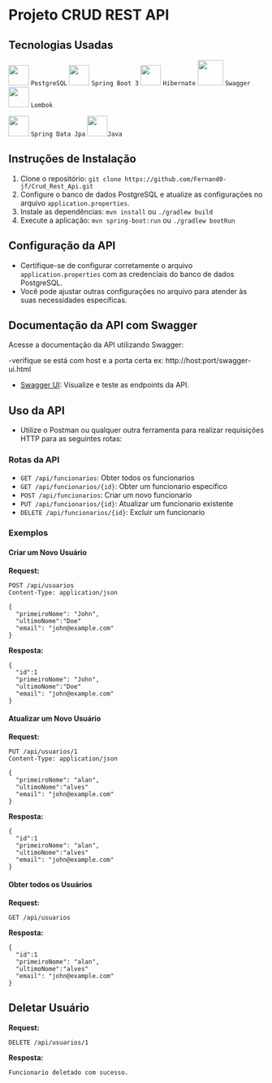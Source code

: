 # Projeto CRUD REST API

## Tecnologias Usadas

<img src="https://cdn.jsdelivr.net/gh/devicons/devicon/icons/postgresql/postgresql-original.svg" height="40" width="40"/>  `PostgreSQL`
<img src="https://cdn.jsdelivr.net/gh/devicons/devicon/icons/spring/spring-original.svg" height="40" width="40"/>  `Spring Boot 3`
<img src="https://www.vectorlogo.zone/logos/hibernate/hibernate-icon.svg" width="40" height="40">  `Hibernate`
<img src="https://www.svgrepo.com/show/374111/swagger.svg" width="50" height="50">  `Swagger`
<img src="https://raw.githubusercontent.com/projectlombok/lombok/f3a4b1b4151a9dd1646f1b170c17f5f29903f45a/src/installer/lombok/installer/lombok.svg" width="40" height="40">  `Lombok`

<img src="https://ingredient-generation-generated-ingredients.canva.com/1def92e5-cc39-4e53-bb8c-fba023d917a5?X-Amz-Algorithm=AWS4-HMAC-SHA256&X-Amz-Credential=AKIAQYCGKMUHQLRPZXQM%2F20240204%2Fus-east-1%2Fs3%2Faws4_request&X-Amz-Date=20240204T163812Z&X-Amz-Expires=113218&X-Amz-Signature=e5d4d0dbc68109b1a7e7b13f04b7361e6d0ef872ad02caf74bf6896034beb728&X-Amz-SignedHeaders=host%3Bx-amz-expected-bucket-owner&response-expires=Tue%2C%2006%20Feb%202024%2000%3A05%3A10%20GMT" width="40" height="40">  `Spring Data Jpa`
<img src="https://cdn.jsdelivr.net/gh/devicons/devicon/icons/java/java-original.svg" width="40" height="40"/>`Java`
## Instruções de Instalação

1. Clone o repositório: `git clone https://github.com/Fernand0-jf/Crud_Rest_Api.git`
2. Configure o banco de dados PostgreSQL e atualize as configurações no arquivo `application.properties`.
3. Instale as dependências: `mvn install` ou `./gradlew build`
4. Execute a aplicação: `mvn spring-boot:run` ou `./gradlew bootRun`

## Configuração da API

- Certifique-se de configurar corretamente o arquivo `application.properties` com as credenciais do banco de dados PostgreSQL.
- Você pode ajustar outras configurações no arquivo para atender às suas necessidades específicas.

## Documentação da API com Swagger

Acesse a documentação da API utilizando Swagger:

-verifique se está com host e a porta certa ex: http://host:port/swagger-ui.html
- [Swagger UI](http://localhost:8080/swagger-ui.html): Visualize e teste as endpoints da API.

## Uso da API

- Utilize o Postman ou qualquer outra ferramenta para realizar requisições HTTP para as seguintes rotas:

### Rotas da API

- `GET /api/funcionarios`: Obter todos os funcionarios
- `GET /api/funcionarios/{id}`: Obter um funcionario específico
- `POST /api/funcionarios`: Criar um novo funcionario
- `PUT /api/funcionarios/{id}`: Atualizar um funcionario existente
- `DELETE /api/funcionarios/{id}`: Excluir um funcionario

### Exemplos

#### Criar um Novo Usuário

**Request:**
```http
POST /api/usuarios
Content-Type: application/json

{
  "primeiroNome": "John",
  "ultimoNome":"Doe"
  "email": "john@example.com"
}
```
**Resposta:**
```http
{
  "id":1
  "primeiroNome": "John",
  "ultimoNome":"Doe"
  "email": "john@example.com"
}
```

#### Atualizar um Novo Usuário

**Request:**
```http
PUT /api/usuarios/1
Content-Type: application/json

{
  "primeiroNome": "alan",
  "ultimoNome":"alves"
  "email": "john@example.com"
}
```
**Resposta:**
```http
{
  "id":1
  "primeiroNome": "alan",
  "ultimoNome":"alves"
  "email": "john@example.com"
}
```
#### Obter todos os Usuários

**Request:**
```http
GET /api/usuarios
```
**Resposta:**
```http
{
  "id":1
  "primeiroNome": "alan",
  "ultimoNome":"alves"
  "email": "john@example.com"
}
```
## Deletar Usuário

**Request:**
```http
DELETE /api/usuarios/1
```
**Resposta:**
```http
Funcionario deletado com sucesso.
```
